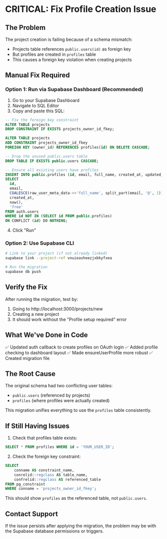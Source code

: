 # CRITICAL: Fix Profile Creation Issue

## The Problem
The project creation is failing because of a schema mismatch:
- Projects table references `public.users(id)` as foreign key
- But profiles are created in `profiles` table
- This causes a foreign key violation when creating projects

## Manual Fix Required

### Option 1: Run via Supabase Dashboard (Recommended)

1. Go to your Supabase Dashboard
2. Navigate to SQL Editor
3. Copy and paste this SQL:

```sql
-- Fix the foreign key constraint
ALTER TABLE projects 
DROP CONSTRAINT IF EXISTS projects_owner_id_fkey;

ALTER TABLE projects 
ADD CONSTRAINT projects_owner_id_fkey 
FOREIGN KEY (owner_id) REFERENCES profiles(id) ON DELETE CASCADE;

-- Drop the unused public.users table
DROP TABLE IF EXISTS public.users CASCADE;

-- Ensure all existing users have profiles
INSERT INTO public.profiles (id, email, full_name, created_at, updated_at, subscription_tier)
SELECT 
  id,
  email,
  COALESCE(raw_user_meta_data->>'full_name', split_part(email, '@', 1)),
  created_at,
  now(),
  'free'
FROM auth.users
WHERE id NOT IN (SELECT id FROM public.profiles)
ON CONFLICT (id) DO NOTHING;
```

4. Click "Run"

### Option 2: Use Supabase CLI

```bash
# Link to your project (if not already linked)
supabase link --project-ref vnuieavheezjxbkyfxea

# Run the migration
supabase db push
```

## Verify the Fix

After running the migration, test by:
1. Going to http://localhost:3000/projects/new
2. Creating a new project
3. It should work without the "Profile setup required" error

## What We've Done in Code

✅ Updated auth callback to create profiles on OAuth login
✅ Added profile checking to dashboard layout
✅ Made ensureUserProfile more robust
✅ Created migration file

## The Root Cause

The original schema had two conflicting user tables:
- `public.users` (referenced by projects)
- `profiles` (where profiles were actually created)

This migration unifies everything to use the `profiles` table consistently.

## If Still Having Issues

1. Check that profiles table exists:
```sql
SELECT * FROM profiles WHERE id = 'YOUR_USER_ID';
```

2. Check the foreign key constraint:
```sql
SELECT 
    conname AS constraint_name,
    conrelid::regclass AS table_name,
    confrelid::regclass AS referenced_table
FROM pg_constraint
WHERE conname = 'projects_owner_id_fkey';
```

This should show `profiles` as the referenced table, not `public.users`.

## Contact Support

If the issue persists after applying the migration, the problem may be with the Supabase database permissions or triggers.
